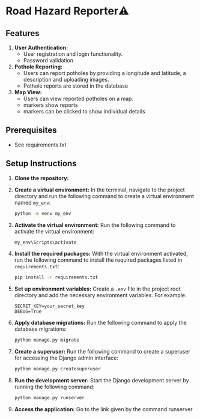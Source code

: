 # Road Hazard Reporter⚠️



## Features

1. **User Authentication:**
   - User registration and login functionality.
   - Password validation 
2. **Pothole Reporting:**
   - Users can report potholes by providing a longitude and latitude, a description and uploading images.
   - Pothole reports are stored in the database
3. **Map View:**
   - Users can view reported potholes on a map.
   - markers show reports 
   - markers can be clicked to show individual details


## Prerequisites

- See requirements.txt

## Setup Instructions

1. **Clone the repository:**
   

2. **Create a virtual environment:**
   In the terminal, navigate to the project directory and run the following command to create a virtual environment named `my_env`:
   
   ```sh
   python -m venv my_env
   ```

3. **Activate the virtual environment:**
   Run the following command to activate the virtual environment:
   
   ```sh
   my_env\Scripts\activate
   ```

4. **Install the required packages:**
   With the virtual environment activated, run the following command to install the required packages listed in `requirements.txt`:
   
   ```sh
   pip install -r requirements.txt
   ```

5. **Set up environment variables:**
   Create a `.env` file in the project root directory and add the necessary environment variables. For example:
   
   ```plaintext
   SECRET_KEY=your_secret_key
   DEBUG=True
   ```

6. **Apply database migrations:**
   Run the following command to apply the database migrations:
   
   ```sh
   python manage.py migrate
   ```

7. **Create a superuser:**
   Run the following command to create a superuser for accessing the Django admin interface:
   
   ```sh
   python manage.py createsuperuser
   ```

8. **Run the development server:**
   Start the Django development server by running the following command:
   
   ```sh
   python manage.py runserver
   ```

9. **Access the application:**
   Go to the link given by the command runserver
